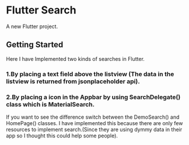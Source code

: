 # Flutter Search

A new Flutter project.

## Getting Started

Here I have Implemented two kinds of searches in Flutter.
### 1.By placing a text field above the listview (The data in the listview is returned from jsonplaceholder api).
### 2.By placing a icon in the Appbar by using SearchDelegate() class which is MaterialSearch.

If you want to see the difference switch between the DemoSearch() and HomePage() classes.
I have implemented this because there are only few resources to implement search.(Since they are using dymmy data in their app so I thought this could help some people).
